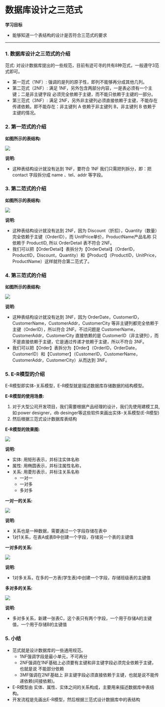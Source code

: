 # 数据库设计之三范式

**学习目标**

- 能够知道一个表结构的设计是否符合三范式的要求

------

### 1. 数据库设计之三范式的介绍

范式: 对设计数据库提出的一些规范，目前有迹可寻的共有8种范式，一般遵守3范式即可。

- 第一范式（1NF）: 强调的是列的原子性，即列不能够再分成其他几列。
- 第二范式（2NF）: 满足 1NF，另外包含两部分内容，一是表必须有一个主键；二是非主键字段 必须完全依赖于主键，而不能只依赖于主键的一部分。
- 第三范式（3NF）: 满足 2NF，另外非主键列必须直接依赖于主键，不能存在传递依赖。即不能存在：非主键列 A 依赖于非主键列 B，非主键列 B 依赖于主键的情况。

### 2. 第一范式的介绍

**如图所示的表结构:**

![](C:\Users\Administrator\Desktop\就业班课堂笔记\mySQL\1nf.png)

**说明:**

- 这种表结构设计就没有达到 1NF，要符合 1NF 我们只需把列拆分，即：把 contact 字段拆分成 name 、tel、addr 等字段。

### 3. 第二范式的介绍

**如图所示的表结构:**

![](C:\Users\Administrator\Desktop\就业班课堂笔记\mySQL\2nf.png)

**说明:**

- 这种表结构设计就没有达到 2NF，因为 Discount（折扣），Quantity（数量）完全依赖于主键（OrderID），而  UnitPrice单价，ProductName产品名称 只依赖于 ProductID, 所以 OrderDetail 表不符合 2NF。
- 我们可以把【OrderDetail】表拆分为【OrderDetail】（OrderID，ProductID，Discount，Quantity）和【Product】（ProductID，UnitPrice，ProductName）这样就符合第二范式了。

### 4. 第三范式的介绍

**如图所示的表结构:**

![](C:\Users\Administrator\Desktop\就业班课堂笔记\mySQL\3nf.png)

**说明:**

- 这种表结构设计就没有达到 3NF，因为  OrderDate，CustomerID，CustomerName，CustomerAddr，CustomerCity  等非主键列都完全依赖于主键（OrderID），所以符合 2NF。不过问题是  CustomerName，CustomerAddr，CustomerCity 直接依赖的是  CustomerID（非主键列），而不是直接依赖于主键，它是通过传递才依赖于主键，所以不符合 3NF。
- 我们可以把【Order】表拆分为【Order】（OrderID，OrderDate，CustomerID）和【Customer】（CustomerID，CustomerName，CustomerAddr，CustomerCity）从而达到 3NF。

### 5. E-R模型的介绍

E-R模型即实体-关系模型，E-R模型就是描述数据库存储数据的结构模型。

**E-R模型的使用场景:**

1. 对于大型公司开发项目，我们需要根据产品经理的设计，我们先使用建模工具, 如:power designer，db desinger等这些软件来画出实体-关系模型(E-R模型)
2. 然后根据三范式设计数据库表结构

**E-R模型的效果图:**

![](C:\Users\Administrator\Desktop\就业班课堂笔记\mySQL\E-R模型图.png)

**说明:**

- 实体: 用矩形表示，并标注实体名称
- 属性: 用椭圆表示，并标注属性名称，
- 关系: 用菱形表示，并标注关系名称
  - 一对一
  - 一对多
  - 多对多

**一对一的关系:**

![](C:\Users\Administrator\Desktop\就业班课堂笔记\mySQL\1对1.png)

**说明:**

- 关系也是一种数据，需要通过一个字段存储在表中
- 1对1关系，在表A或表B中创建一个字段，存储另一个表的主键值

**一对多的关系:**

![](C:\Users\Administrator\Desktop\就业班课堂笔记\mySQL\1对多.png)

**说明:**

- 1对多关系，在多的一方表(学生表)中创建一个字段，存储班级表的主键值

**多对多的关系:**

![](C:\Users\Administrator\Desktop\就业班课堂笔记\mySQL\多对多.png)

**说明:**

- 多对多关系，新建一张表C，这个表只有两个字段，一个用于存储A的主键值，一个用于存储B的主键值

### 5. 小结

- 范式就是设计数据库的一些通用规范。
  - 1NF强调字段是最小单元，不可再分
  - 2NF强调在1NF基础上必须要有主键和非主键字段必须完全依赖于主键，也就是说 不能部分依赖
  - 3MF强调在2NF基础上 非主键字段必须直接依赖于主键，也就是说不能传递依赖(间接依赖)。
- E-R模型由 实体、属性、实体之间的关系构成，主要用来描述数据库中表结构。
- 开发流程是先画出E-R模型，然后根据三范式设计数据库中的表结构
